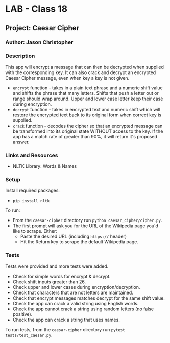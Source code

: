 # LAB - Class 18

## Project: Caesar Cipher

### Author: Jason Christopher

### Description

This app will encrypt a message that can then be decrypted when supplied with the corresponding key. It can also crack and decrypt an encrypted Caesar Cipher message, even when key a key is not given. 

* `encrypt` function - takes in a plain text phrase and a numeric shift value and shifts the phrase that many letters. Shifts that push a letter out or range should wrap around. Upper and lower case letter keep their case during encryption. 
* `decrypt` function - takes in encrypted text and numeric shift which will restore the encrypted text back to its original form when correct key is supplied. 
* `crack` function - decodes the cipher so that an encrypted message can be transformed into its original state WITHOUT access to the key. If the app has a match rate of greater than 90%, it will return it's proposed answer.

### Links and Resources

* NLTK Library: Words & Names

### Setup

Install required packages:

* `pip install nltk`

To run:

* From the `caesar-cipher` directory run `python caesar_cipher/cipher.py`.
* The first prompt will ask you for the URL of the Wikipedia page you'd like to scrape. Either:
  * Paste the desired URL (including `https://` header)
  * Hit the Return key to scrape the default Wikipedia page.

### Tests

Tests were provided and more tests were added.

* Check for simple words for encrypt & decrypt.
* Check shift inputs greater than 26.
* Check upper and lower cases during encryption/decryption.
* Check that characters that are not letters are maintained.
* Check that encrypt messages matches decrypt for the same shift value.
* Check the app can crack a valid string using English words.
* Check the app cannot crack a string using random letters (no false positive).
* Check the app can crack a string that uses names.

To run tests, from the `caesar-cipher` directory run `pytest tests/test_caesar.py`.

